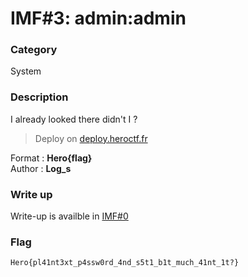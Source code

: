 # IMF#3: admin:admin

### Category

System

### Description

I already looked there didn't I ?

> Deploy on [deploy.heroctf.fr](https://deploy.heroctf.fr/)

Format : **Hero{flag}**<br>
Author : **Log_s**

### Write up

Write-up is availble in [IMF#0](https://github.com/HeroCTF/HeroCTF_v5/System/IMF#0)

### Flag

```plain
Hero{pl41nt3xt_p4ssw0rd_4nd_s5t1_b1t_much_41nt_1t?}
```
